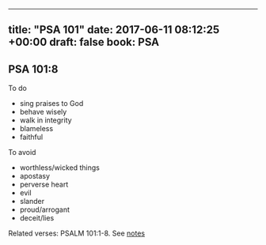 
---
title: "PSA 101"
date: 2017-06-11 08:12:25 +00:00
draft: false
book: PSA
---

## PSA 101:8

To do
- sing praises to God
- behave wisely
- walk in integrity 
- blameless
- faithful



To avoid
- worthless/wicked things
- apostasy
- perverse heart
- evil
- slander
- proud/arrogant
- deceit/lies

Related verses: PSALM 101:1-8. See [notes](https://my.bible.com/notes/2655101352091050539)

